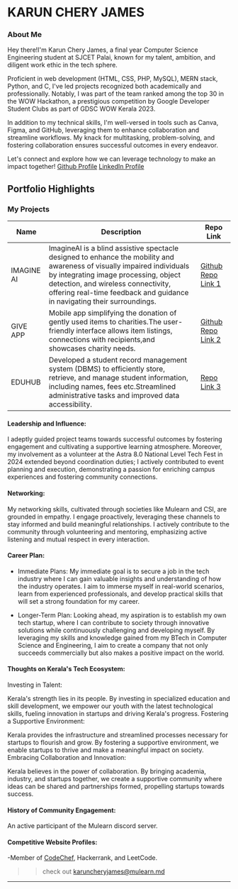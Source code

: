 # KARUN CHERY JAMES 

### About Me

Hey there!I'm Karun Chery James, a final year Computer Science Engineering student at SJCET Palai, known for my talent, ambition, and diligent work ethic in the tech sphere.

Proficient in web development (HTML, CSS, PHP, MySQL), MERN stack, Python, and C, I've led projects recognized both academically and professionally. Notably, I was part of the team ranked among the top 30 in the WOW Hackathon, a prestigious competition by Google Developer Student Clubs as part of GDSC WOW Kerala 2023.

In addition to my technical skills, I'm well-versed in tools such as Canva, Figma, and GitHub, leveraging them to enhance collaboration and streamline workflows. My knack for multitasking, problem-solving, and fostering collaboration ensures successful outcomes in every endeavor.

Let's connect and explore how we can leverage technology to make an impact together! [Github Profile](https://github.com/Karuncj) [LinkedIn Profile](https://www.linkedin.com/in/karun-chery-james-76b165206/)


## Portfolio Highlights

### My Projects

| Name                | Description                                                               | Repo Link                                                      |
|---------------------|---------------------------------------------------------------------------|----------------------------------------------------------------|
| IMAGINE AI  |ImagineAI is a blind assistive spectacle designed to enhance the mobility and awareness of visually impaired individuals by integrating image processing, object detection, and wireless connectivity, offering real-time feedback and guidance in navigating their surroundings.|[Github Repo Link 1](https://github.com/Karuncj/ImagineAI) |
| GIVE APP  | Mobile app simplifying the donation of gently used items to charities.The user-friendly interface allows item listings, connections with recipients,and showcases charity needs.| [Github Repo Link 2](https://github.com/Karuncj/Mini-Project---Give-App1) |
|EDUHUB  | Developed a student record management system (DBMS) to efficiently store, retrieve, and manage student information, including names, fees etc.Streamlined administrative tasks and improved data accessibility.| [Repo Link 3](https://github.com/Karuncj/DBMS_Project)             |

#### Leadership and Influence:
I adeptly guided project teams towards successful outcomes by fostering engagement and cultivating a supportive learning atmosphere. Moreover, my involvement as a volunteer at the Astra 8.0 National Level Tech Fest in 2024 extended beyond coordination duties; I actively contributed to event planning and execution, demonstrating a passion for enriching campus experiences and fostering community connections.

#### Networking:
My networking skills, cultivated through societies like Mulearn and CSI, are grounded in empathy. I engage proactively, leveraging these channels to stay informed and build meaningful relationships. I actively contribute to the community through volunteering and mentoring, emphasizing active listening and mutual respect in every interaction.

#### Career Plan:

- Immediate Plans:
My immediate goal is to secure a job in the tech industry where I can gain valuable insights and understanding of how the industry operates. I aim to immerse myself in real-world scenarios, learn from experienced professionals, and develop practical skills that will set a strong foundation for my career.

- Longer-Term Plan:
Looking ahead, my aspiration is to establish my own tech startup, where I can contribute to society through innovative solutions while continuously challenging and developing myself. By leveraging my skills and knowledge gained from my BTech in Computer Science and Engineering, I aim to create a company that not only succeeds commercially but also makes a positive impact on the world.

#### Thoughts on Kerala's Tech Ecosystem:

Investing in Talent:

Kerala's strength lies in its people. By investing in specialized education and skill development, we empower our youth with the latest technological skills, fueling innovation in startups and driving Kerala's progress.
Fostering a Supportive Environment:

Kerala provides the infrastructure and streamlined processes necessary for startups to flourish and grow. By fostering a supportive environment, we enable startups to thrive and make a meaningful impact on society.
Embracing Collaboration and Innovation:

Kerala believes in the power of collaboration. By bringing academia, industry, and startups together, we create a supportive community where ideas can be shared and partnerships formed, propelling startups towards success.

#### History of Community Engagement:
An active participant of the Mulearn discord server.

#### Competitive Website Profiles:

-Member of [CodeChef](https://www.codechef.com/users/karun_cj), Hackerrank, and LeetCode.


>> check out [karuncheryjames@mulearn.md](./profile/karuncheryjames@mulearn.md)

---

